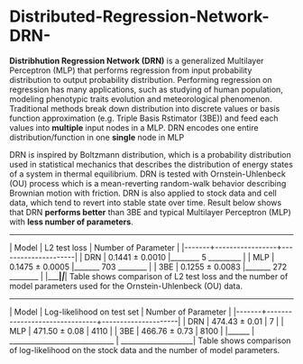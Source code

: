 # Distributed-Regression-Network-DRN-

**Distribhution Regression Network (DRN)** is a generalized Multilayer Perceptron (MLP) that performs regression from input probability distribution to output probability distribution. Performing regression on regression has many applications, such as studying of human population, modeling phenotypic traits evolution and meteorological phenomenon. Traditional methods break down distribution into discrete values or basis function approximation (e.g. Triple Basis Rstimator (3BE)) and feed each values into **multiple** input nodes in a MLP. DRN encodes one entire distribution/function in one **single** node in MLP

DRN is inspired by Boltzmann distribution, which is a probability distribution used in statistical mechanics that describes the distribution of energy states of a system in thermal equilibrium. DRN is tested with Ornstein-Uhlenbeck (OU) process which is a mean-reverting random-walk behavior describing Brownian motion with friction. DRN is also applied to stock data and cell data, which tend to revert into stable state over time. Result below shows that DRN **performs better** than 3BE and typical Multilayer Perceptron (MLP) with **less number of parameters**.

_________________________________________________
| Model |  L2 test loss   | Number of Parameter |
|-------+-----------------+---------------------|
|  DRN  | 0.1441 ± 0.0010 |________ 5 _________ |
|  MLP  | 0.1475 ± 0.0005 |_______ 703 ________ |
|  3BE  | 0.1255 ± 0.0083 |_______ 272 ________ |
|_______|_________________|_____________________|
Table shows comparison of L2 test loss and the number of model parameters used for the Ornstein-Uhlenbeck (OU) data. 

______________________________________________________________
| Model |  Log-likelihood on test set   | Number of Parameter |
|-------+-------------------------------+---------------------|
|  DRN  |        474.43 ± 0.01          |         7           |
|  MLP  |        471.50 ± 0.08          |        4110         |
|  3BE  |        466.76 ± 0.73          |        8100         |
|______ | _____________________________ | ____________________|
Table shows comparison of log-likelihood on the stock data and the number of model parameters.               
